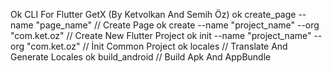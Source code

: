 Ok CLI For Flutter GetX (By Ketvolkan And Semih Öz)
ok create_page --name "page_name" // Create Page
ok create --name "project_name" --org "com.ket.oz" // Create New Flutter Project
ok init --name "project_name" --org "com.ket.oz" // İnit Common Project
ok locales // Translate And Generate Locales
ok build_android // Build Apk And AppBundle
